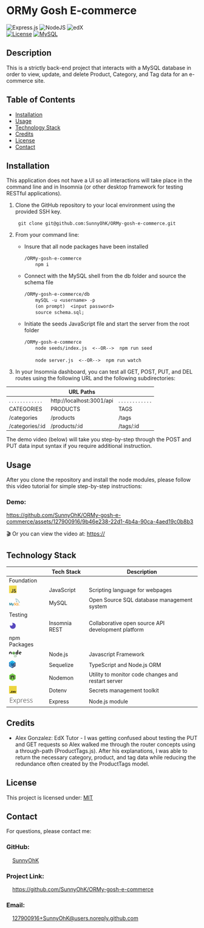 # ORMy Gosh E-commerce

![Express.js](https://img.shields.io/badge/express.js-%23404d59.svg?style=for-the-badge&logo=express&logoColor=%2361DAFB) ![NodeJS](https://img.shields.io/badge/node.js-6DA55F?style=for-the-badge&logo=node.js&logoColor=white) ![edX](https://img.shields.io/badge/edX-%2302262B.svg?style=for-the-badge&logo=edX&logoColor=white)  <br>
[![License](https://img.shields.io/badge/License-MIT-yellow.svg)](https://choosealicense.com/licenses/mit) 
[![MySQL](https://img.shields.io/badge/-MySQL-00758F.svg)](https://choosealicense.com/licenses/mit) 
<br>

## Description
This is a strictly back-end project that interacts with a MySQL database in order to view, update, and delete Product, Category, and Tag data for an e-commerce site.

## Table of Contents

- [Installation](#installation)
- [Usage](#usage)
- [Technology Stack](#technology-stack)
- [Credits](#credits)
- [License](#license)
- [Contact](#contact)

## Installation

This application does not have a UI so all interactions will take place in the command line and in Insomnia (or other desktop framework for testing RESTful applications). 
1. Clone the GitHub repository to your local environment using the provided SSH key.

        git clone git@github.com:SunnyOhK/ORMy-gosh-e-commerce.git


2. From your command line:
    - Insure that all node packages have been installed

          /ORMy-gosh-e-commerce
              npm i
    - Connect with the MySQL shell from the db folder and source the schema file
    
          /ORMy-gosh-e-commerce/db
              mySQL -u <username> -p
              (on prompt)  <input password> 
              source schema.sql;
            
    - Initiate the seeds JavaScript file and start the server from the root folder

          /ORMy-gosh-e-commerce
              node seeds/index.js  <--OR-->  npm run seed
              
              node server.js  <--OR-->  npm run watch

3. In your Insomnia dashboard, you can test all GET, POST, PUT, and DEL routes using the following URL and the following subdirectories:


|  | URL Paths |  |
| ---- | --- | --- |
| . . . . . . . . . . . . | http://localhost:3001/api | . . . . . . . . . . . . |
| CATEGORIES | PRODUCTS | TAGS |
| /categories | /products | /tags |
| /categories/:id | /products/:id | /tags/:id |


The demo video (below) will take you step-by-step through the POST and PUT data input syntax if you require additional instruction. 

## Usage 

After you clone the repository and install the node modules, please follow this video tutorial for simple step-by-step instructions:

### Demo:

https://github.com/SunnyOhK/ORMy-gosh-e-commerce/assets/127900916/9b46e238-22d1-4b4a-90ca-4aed19c0b8b3



🎬 Or you can view the video at: [https://](https://watch.screencastify.com/v/hI8H5B09gjYRy6FGwkxe)

## Technology Stack

|  | Tech Stack | Description |
| ---- | --- | --- |
| Foundation |  |  |
| <img height="20px" src="assets/jsIcon.png"> | JavaScript | Scripting language for webpages |
| <img height="20px" src="assets/mySQLIcon.png"> | MySQL | Open Source SQL database management system |
| Testing |  |  |
| <img height="20px" src="assets/insomniaIcon.png"> | Insomnia REST | Collaborative open source API development platform |
| npm Packages |  |  |
| <img height="20px" src="assets/nodeIcon.png"> | Node.js | Javascript Framework |
| <img height="20px" src="assets/sequelizeIcon.png"> | Sequelize | TypeScript and Node.js ORM |
| <img height="20px" src="assets/nodemonIcon.png"> | Nodemon | Utility to monitor code changes and restart server |
| <img height="20px" src="assets/dotenvIcon.png"> | Dotenv | Secrets management toolkit |
| <img height="20px" src="assets/expressJsIcon.png"> | Express | Node.js module |


## Credits

- Alex Gonzalez: EdX Tutor - I was getting confused about testing the PUT and GET requests so Alex walked me through the router concepts using a through-path (ProductTags.js). After his explanations, I was able to return the necessary category, product, and tag data while reducing the redundance often created by the ProductTags model.


## License
This project is licensed under: [MIT](https://choosealicense.com/licenses/mit/)
<br>

## Contact

For questions, please contact me:

### GitHub: 
  &nbsp;&nbsp;&nbsp; [SunnyOhK](https://github.com/SunnyOhK)
### Project Link: 
  &nbsp;&nbsp;&nbsp; https://github.com/SunnyOhK/ORMy-gosh-e-commerce
### Email: 
  &nbsp;&nbsp;&nbsp; 127900916+SunnyOhK@users.noreply.github.com

